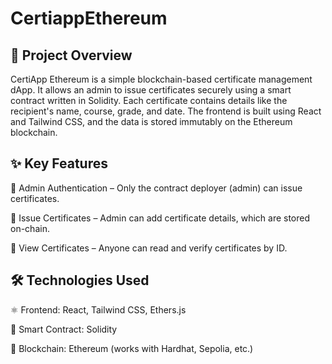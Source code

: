 # CertiappEthereum
## 📌 Project Overview
CertiApp Ethereum is a simple blockchain-based certificate management dApp. It allows an admin to issue certificates securely using a smart contract written in Solidity. Each certificate contains details like the recipient's name, course, grade, and date. The frontend is built using React and Tailwind CSS, and the data is stored immutably on the Ethereum blockchain.

## ✨ Key Features
🔐 Admin Authentication – Only the contract deployer (admin) can issue certificates.

🏅 Issue Certificates – Admin can add certificate details, which are stored on-chain.

📜 View Certificates – Anyone can read and verify certificates by ID.

## 🛠️ Technologies Used
⚛️ Frontend: React, Tailwind CSS, Ethers.js

🧾 Smart Contract: Solidity

🔗 Blockchain: Ethereum (works with Hardhat, Sepolia, etc.)
